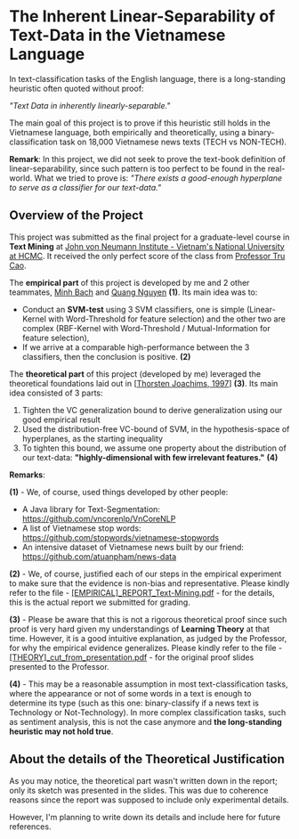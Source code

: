 The Inherent Linear-Separability of Text-Data in the Vietnamese Language
=========

In text-classification tasks of the English language, there is a long-standing heuristic often quoted without proof: 

_"Text Data in inherently linearly-separable."_ 

The main goal of this project is to prove if this heuristic still holds in the Vietnamese language, both empirically and theoretically, using a binary-classification task on 18,000 Vietnamese news texts (TECH vs NON-TECH).


**Remark**: In this project, we did not seek to prove the text-book definition of linear-separability, since such pattern is too perfect to be found in the real-world. What we tried to prove is: _"There exists a good-enough hyperplane to serve as a classifier for our text-data."_

## Overview of the Project

This project was submitted as the final project for a graduate-level course in **Text Mining** at [John von Neumann Institute - Vietnam's National University at HCMC][1]. It received the only perfect score of the class from [Professor Tru Cao][2].

The **empirical part** of this project is developed by me and 2 other teammates, [Minh Bach][3] and [Quang Nguyen][4] **(1)**. Its main idea was to:
- Conduct an **SVM-test** using 3 SVM classifiers, one is simple (Linear-Kernel with Word-Threshold for feature selection) and the other two are complex (RBF-Kernel with Word-Threshold / Mutual-Information for feature selection),
- If we arrive at a comparable high-performance between the 3 classifiers, then the conclusion is positive. **(2)**

The **theoretical part** of this project (developed by me) leveraged the theoretical foundations laid out in [[Thorsten Joachims, 1997][5]] **(3)**. Its main idea consisted of 3 parts:
1. Tighten the VC generalization bound to derive generalization using our good empirical result
2. Used the distribution-free VC-bound of SVM, in the hypothesis-space of hyperplanes, as the starting inequality
3. To tighten this bound, we assume one property about the distribution of our text-data: **"highly-dimensional with few irrelevant features."** **(4)**

**Remarks**:

**(1)** - We, of course, used things developed by other people:
- A Java library for Text-Segmentation: https://github.com/vncorenlp/VnCoreNLP
- A list of Vietnamese stop words: https://github.com/stopwords/vietnamese-stopwords
- An intensive dataset of Vietnamese news built by our friend: https://github.com/atuanpham/news-data

**(2)** - We, of course, justified each of our steps in the empirical experiment to make sure that the evidence is non-bias and representative. Please kindly refer to the file - [[EMPIRICAL]_REPORT_Text-Mining.pdf][6] - for the details, this is the actual report we submitted for grading.

**(3)** - Please be aware that this is not a rigorous theoretical proof since such proof is very hard given my understandings of **Learning Theory** at that time. However, it is a good intuitive explanation, as judged by the Professor, for why the empirical evidence generalizes. Please kindly refer to the file - [[THEORY]_cut_from_presentation.pdf][7] - for the original proof slides presented to the Professor. 

**(4)** - This may be a reasonable assumption in most text-classification tasks, where the appearance or not of some words in a text is enough to determine its type (such as this one: binary-classify if a news text is Technology or Not-Technology). In more complex classification tasks, such as sentiment analysis, this is not the case anymore and **the long-standing heuristic may not hold true**.

## About the details of the Theoretical Justification

As you may notice, the theoretical part wasn't written down in the report; only its sketch was presented in the slides. This was due to coherence reasons since the report was supposed to include only experimental details. 

However, I'm planning to write down its details and include here for future references.

[1]: http://www.jvn.edu.vn/
[2]: https://scholar.google.com/citations?user=PelFHGwAAAAJ
[3]: https://www.linkedin.com/in/quang-minh-bach-469a52107/
[4]: https://www.linkedin.com/in/qn-nguyen/
[5]: https://www.cs.cornell.edu/people/tj/publications/joachims_98a.pdf
[6]: https://github.com/ta-le/text_linearity_VNM/blob/master/%5BEMPIRICAL%5D_REPORT_Text-Mining.pdf
[7]: https://github.com/ta-le/text_linearity_VNM/blob/master/%5BTHEORY%5D_cut_from_presentation.pdf
